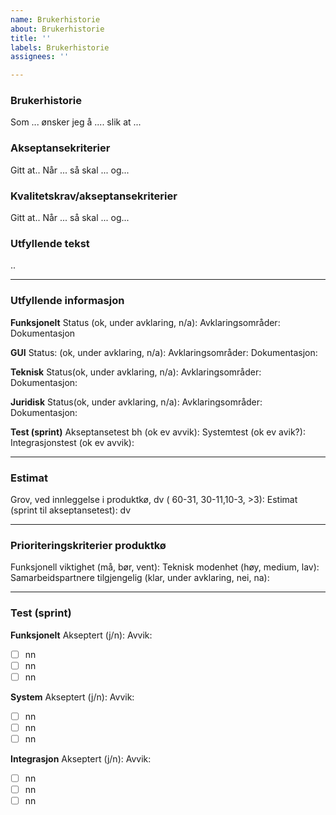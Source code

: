 ```yaml
---
name: Brukerhistorie
about: Brukerhistorie
title: ''
labels: Brukerhistorie
assignees: ''

---
```


### Brukerhistorie 
Som ...
ønsker jeg å ....
slik at ...

### Akseptansekriterier
Gitt at..
Når ...
så skal ... 
og... 

### Kvalitetskrav/akseptansekriterier
Gitt at..
Når ...
så skal ... 
og... 

### Utfyllende tekst
..

---
### Utfyllende informasjon
**Funksjonelt**
Status (ok, under avklaring, n/a): 
Avklaringsområder: 
Dokumentasjon

**GUI**
Status: (ok, under avklaring, n/a):
Avklaringsområder:
Dokumentasjon: 

**Teknisk**
Status(ok, under avklaring, n/a): 
Avklaringsområder:
Dokumentasjon:

**Juridisk**
Status(ok, under avklaring, n/a): 
Avklaringsområder:
Dokumentasjon:

**Test (sprint)**
Akseptansetest bh (ok ev avvik):
Systemtest (ok ev avik?): 
Integrasjonstest (ok ev avvik):

---
### Estimat
Grov, ved innleggelse i produktkø, dv ( 60-31, 30-11,10-3, >3): 
Estimat (sprint til akseptansetest): dv

---
### Prioriteringskriterier produktkø
Funksjonell viktighet (må, bør, vent):
Teknisk modenhet (høy, medium, lav):
Samarbeidspartnere tilgjengelig (klar, under avklaring, nei, na):

---
### Test (sprint)
**Funksjonelt**
Akseptert (j/n): 
Avvik:
- [ ] nn
- [ ] nn
- [ ] nn

**System**
Akseptert (j/n): 
Avvik:
- [ ] nn
- [ ] nn
- [ ] nn

**Integrasjon**
Akseptert (j/n): 
Avvik:
- [ ] nn
- [ ] nn
- [ ] nn
